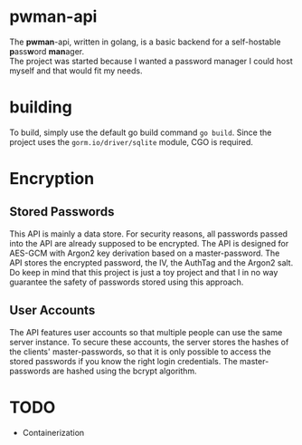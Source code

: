 # pwman-api
The **pwman**-api, written in golang, is a basic backend for a self-hostable **p**ass**w**ord **man**ager.<br>
The project was started because I wanted a password manager I could host myself and that would fit my needs.<br>
# building
To build, simply use the default go build command `go build`. Since the project uses the `gorm.io/driver/sqlite` module, CGO is required.
# Encryption
## Stored Passwords
This API is mainly a data store. For security reasons, all passwords passed into the API are already supposed to be encrypted. The API is designed for AES-GCM with Argon2 key derivation based on a master-password. The API stores the encrypted password, the IV, the AuthTag and the Argon2 salt. Do keep in mind that this project is just a toy project and that I in no way guarantee the safety of passwords stored using this approach.

## User Accounts
The API features user accounts so that multiple people can use the same server instance. To secure these accounts, the server stores the hashes of the clients' master-passwords, so that it is only possible to access the stored passwords if you know the right login credentials. The master-passwords are hashed using the bcrypt algorithm.

# TODO
- Containerization
